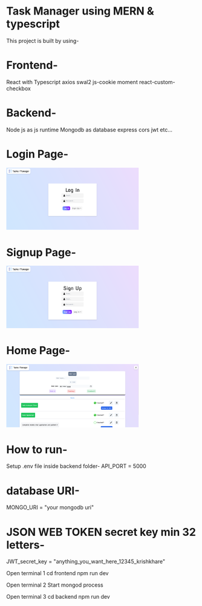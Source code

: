 # Task Manager using MERN & typescript

This project is built by using-

# Frontend-
React with Typescript
axios
swal2
js-cookie
moment
react-custom-checkbox

# Backend-
Node js as js runtime
Mongodb as database
express
cors
jwt etc...

<div style="display: 'flex'; justify-content: 'center' ">

# Login Page-
<img src="taskman1.png" width="350">

# Signup Page-
<img src="taskman2.png" width="350">

# Home Page-
<img src="taskman3.png" width="350">

</div>

# How to run-

Setup .env file inside backend folder-
API_PORT = 5000

# database URI-
MONGO_URI = "your mongodb uri"

# JSON WEB TOKEN secret key min 32 letters-
JWT_secret_key = "anything_you_want_here_12345_krishkhare"

Open terminal 1
cd frontend
npm run dev

Open terminal 2
Start mongod process

Open terminal 3
cd backend
npm run dev

